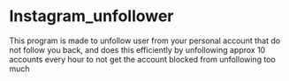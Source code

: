 # Instagram_unfollower
This program is made to unfollow user from your personal account that do not follow you back, and does this efficiently by unfollowing approx 10 accounts every hour to not get the account blocked from unfollowing too much
